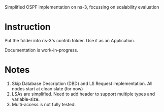 Simplified OSPF implementation on ns-3, focussing on scalability evaluation

# Instruction
Put the folder into ns-3's contrib folder. Use it as an Application.

Documentation is work-in-progress.

# Notes
1. Skip Database Description (DBD) and LS Request implementation. All nodes start at clean slate (for now)
2. LSAs are simplified. Need to add header to support multiple types and variable-size.
3. Multi-access is not fully tested.
